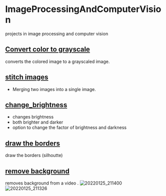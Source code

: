 # ImageProcessingAndComputerVision
projects in image processing and computer vision


## [Convert color to grayscale](color_to_grayscale.py)
converts the colored image to a grayscaled image. 

## [stitch images](combine_images.py)
- Merging two images into a single image. 
## [change_brightness](changes_brightness.py)
- changes brightness 
- both brighter and darker 
- option to change the factor of brightness and darkness 
## [draw the borders](edge_detection.py)
draw the borders (silhoutte) 
## [remove background](background_removal.py)
removes background from a video . 
![20220125_211400](https://user-images.githubusercontent.com/76957823/151010266-994f1002-b89e-416d-95fd-32df11d72f86.jpg)
![20220125_211326](https://user-images.githubusercontent.com/76957823/151010271-3334190c-50cc-4705-9504-e01d96716449.jpg)
